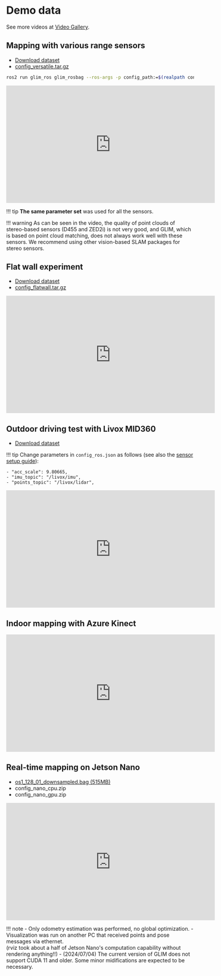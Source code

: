 # Demo data

See more videos at [Video Gallery](https://github.com/koide3/glim/wiki/Video-Gallery).

## Mapping with various range sensors

- [Download dataset](https://zenodo.org/record/6864654)
- [config_versatile.tar.gz](https://staff.aist.go.jp/k.koide/projects/glim_params/config_versatile.tar.gz)

```bash
ros2 run glim_ros glim_rosbag --ros-args -p config_path:=$(realpath config/kinect) kinect
```

<div class="youtube">
<iframe width="560" height="315" src="https://www.youtube.com/embed/rLqYo42eDTQ" title="YouTube video player" frameborder="0" allow="accelerometer; autoplay; clipboard-write; encrypted-media; gyroscope; picture-in-picture" allowfullscreen></iframe>
</div>

!!! tip
    **The same parameter set** was used for all the sensors.

!!! warning
    As can be seen in the video, the quality of point clouds of stereo-based sensors (D455 and ZED2i) is not very good, and GLIM, which is based on point cloud matching, does not always work well with these sensors. We recommend using other vision-based SLAM packages for stereo sensors.

## Flat wall experiment

- [Download dataset](https://zenodo.org/records/7641866)  
- [config_flatwall.tar.gz](https://staff.aist.go.jp/k.koide/projects/glim_params/config_flatwall.tar.gz)

<div class="youtube">
<iframe width="560" height="315" src="https://www.youtube.com/embed/ouo8pQv4J24" title="YouTube video player" frameborder="0" allow="accelerometer; autoplay; clipboard-write; encrypted-media; gyroscope; picture-in-picture" allowfullscreen></iframe>
</div>


## Outdoor driving test with Livox MID360

- [Download dataset](https://zenodo.org/records/14841855)

!!! tip
    Change parameters in `config_ros.json` as follows (see also the [sensor setup guide](https://github.com/koide3/glim/wiki/Sensor-setup-guide)):
    
    - "acc_scale": 9.80665,
    - "imu_topic": "/livox/imu",
    - "points_topic": "/livox/lidar",

<div class="youtube">
<iframe width="560" height="315" src="https://www.youtube.com/embed/CIfRqeV0irE?si=r0BNpCfOh-Aaoek5" title="YouTube video player" frameborder="0" allow="accelerometer; autoplay; clipboard-write; encrypted-media; gyroscope; picture-in-picture; web-share" referrerpolicy="strict-origin-when-cross-origin" allowfullscreen></iframe>
</div>


## Indoor mapping with Azure Kinect

<div class="youtube">
<iframe width="560" height="315" src="https://www.youtube.com/embed/_SI0KR5D8wE?si=W95jKn8vhF28gzyL" title="YouTube video player" frameborder="0" allow="accelerometer; autoplay; clipboard-write; encrypted-media; gyroscope; picture-in-picture; web-share" referrerpolicy="strict-origin-when-cross-origin" allowfullscreen></iframe>
</div>


## Real-time mapping on Jetson Nano

- [os1_128_01_downsampled.bag (515MB)](https://zenodo.org/record/6859242)
- config_nano_cpu.zip
- config_nano_gpu.zip

<div class="youtube">
<iframe width="560" height="315" src="https://www.youtube.com/embed/UxxvB006lrA" title="YouTube video player" frameborder="0" allow="accelerometer; autoplay; clipboard-write; encrypted-media; gyroscope; picture-in-picture" allowfullscreen></iframe>
</div>

!!! note
    - Only odometry estimation was performed, no global optimization.
    - Visualization was run on another PC that received points and pose messages via ethernet.  
      (rviz took about a half of Jetson Nano's computation capability without rendering anything!!)
    - (2024/07/04) The current version of GLIM does not support CUDA 11 and older. Some minor midifications are expected to be necessary.
